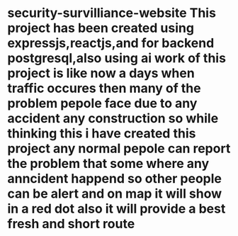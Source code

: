# security-survilliance-website This project has been created using expressjs,reactjs,and for backend postgresql,also using ai work of this project is like now a days when traffic occures then many of the problem pepole face due to any accident any construction so while thinking this i have created this project any normal pepole can report the problem that some where any anncident happend so other people can be alert and on map it will show in a red dot also it will provide a best fresh and short route
